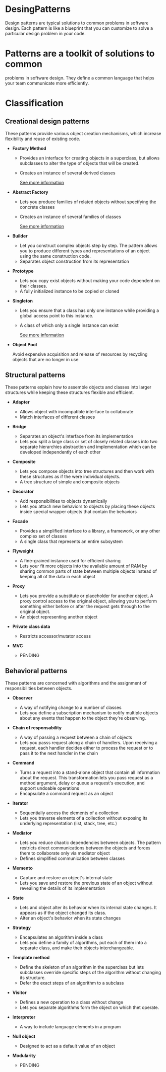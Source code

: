 # DesingPatterns

Design patterns are typical solutions to common problems in software design. Each pattern is like a blueprint that you can customize to solve a particular design problem in your code.

# Patterns are a toolkit of solutions to common
problems in software design. They define a common language that helps your team communicate more efficiently.

# Classification

## Creational design patterns

These patterns provide various object creation mechanisms, which increase flexibility and reuse of existing code.

- **Factory Method**

    - Provides an interface for creating objects in a superclass, but allows subclasses to alter the type of objects that will be created.
    - Creates an instance of several derived classes

        [See more information](https://github.com/alejoalvarez/Design-Patterns/blob/master/Factory-Method.md)

- **Abstract Factory**
    
    - Lets you produce families of related objects without specifying the concrete classes
    - Creates an instance of several families of classes

        [See more information](https://github.com/alejoalvarez/Design-Patterns/blob/master/Abstract-Factory.md)

- **Builder**

    - Let you construct complex objects step by step. The pattern allows you to produce different types and representations of an object using the same construction code.
    - Separates object construction from its representation

- **Prototype**

    - Lets you copy exist objects without making your code dependent on their classes.
    - A fully initialized instance to be copied or cloned

- **Singleton** 

    - Lets you ensure that a class has only one instance while providing a global access point to this instance.
    - A class of which only a single instance can exist

        [See more information](https://github.com/alejoalvarez/Design-Patterns/blob/master/Singleton.md)

- **Object Pool**

    Avoid expensive acquisition and release of resources by recycling objects that are no longer in use

## Structural patterns
These patterns explain how to assemble objects and classes into larger structures while keeping these structures flexible and efficient.

- **Adapter**

    - Allows object with incompatible interface to collaborate
    - Match interfaces of different classes

- **Bridge**

    - Separates an object's interface from its implementation
    -   Lets you split a large class or set of closely related classes into two separate hierarchies abstraction and implementation which can be developed independently of each other

- **Composite**

    - Lets you compose objects into tree structures and then work with these structures as if the were individual objects.
    - A tree structure of simple and composite objects

- **Decorator**

    - Add responsibilities to objects dynamically
    - Lets you attach new behaviors to objects by placing these objects inside special wrapper objects that contain the behaviors

- **Facade**

    - Provides a simplified interface to a library, a framework, or any other complex set of classes
    - A single class that represents an entire subsystem

- **Flyweight**

    - A fine-grained instance used for efficient sharing
    - Lets your fit more objects into the available amount of RAM by sharing common parts of state between multiple objects instead of keeping all of the data in each object 

- **Proxy**

    - Lets you provide a substitute or placeholder for another object. A proxy control access to the original object, allowing you to perform something either before or after the request gets through to the original object.
    - An object representing another object

- **Private class data**

    - Restricts accessor/mutator access

- **MVC**

    - PENDING


## Behavioral patterns
These patterns are concerned with algorithms and the assignment of responsibilities between objects.

- **Observer**

    - A way of notifying change to a number of classes
    - Lets you define a subscription mechanism to notify multiple objects about any events that happen to the object they're observing.

- **Chain of responsability**

    - A way of passing a request between a chain of objects
    - Lets you passs request along a chain of handlers. Upon receiving a request, each handler decides either to process the request or to pass it to the next handler in the chain

- **Command**

    - Turns a request into a stand-alone object that contain all information about the request. This transformation lets you pass request as a method argument, delay or queue a request's execution, and support undoable operations
    - Encapsulate a command request as an object

- **Iterator**

    - Sequentially access the elements of a collection
    - Lets you traverse elements of a collection without exposing its underlying representation (list, stack, tree, etc.)

- **Mediator**

    - Lets you reduce chaotic dependencies between objects. The pattern restricts direct communications between the objects and forces them to collaborate only via mediator object
    - Defines simplified communication between classes

- **Memento**

    - Capture and restore an object's internal state
    - Lets you save and restore the previous state of an object without revealing the details of its implementation

- **State**

    - Lets and object alter its behavior when its internal state changes. It appears as if the object changed its class.
    - Alter an object's behavior when its state changes

- **Strategy**

    - Encapsulates an algorithm inside a class
    - Lets you define a family of algorithms, put each of them into a separate class, and make their objects interchangeable.

- **Template method**

    - Define the skeleton of an algorithm in the superclass but lets subclasses override specific steps of the algorithm without changing its structure.
    - Defer the exact steps of an algorithm to a subclass

- **Visitor**

    - Defines a new operation to a class without change
    - Lets you separate algorithms form the object on which thet operate.

- **Interpreter**

    - A way to include language elements in a program

- **Null object**

    - Designed to act as a default value of an object

- **Modularity**

    - PENDING

